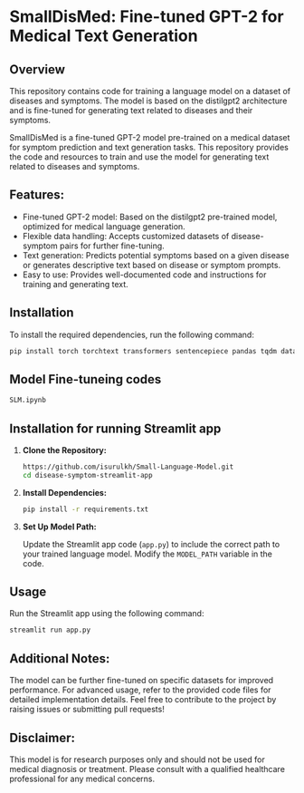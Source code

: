 # SmallDisMed: Fine-tuned GPT-2 for Medical Text Generation

## Overview

This repository contains code for training a language model on a dataset of diseases and symptoms. The model is based on the distilgpt2 architecture and is fine-tuned for generating text related to diseases and their symptoms.

SmallDisMed is a fine-tuned GPT-2 model pre-trained on a medical dataset for symptom prediction and text generation tasks. This repository provides the code and resources to train and use the model for generating text related to diseases and symptoms.



## Features:

- Fine-tuned GPT-2 model: Based on the distilgpt2 pre-trained model, optimized for medical language generation.
- Flexible data handling: Accepts customized datasets of disease-symptom pairs for further fine-tuning.
- Text generation: Predicts potential symptoms based on a given disease or generates descriptive text based on disease or symptom prompts.
- Easy to use: Provides well-documented code and instructions for training and generating text.


## Installation

To install the required dependencies, run the following command:

```bash
pip install torch torchtext transformers sentencepiece pandas tqdm datasets
```

## Model Fine-tuneing codes 
```bash
SLM.ipynb
```


## Installation for running Streamlit app

1. **Clone the Repository:**

    ```bash
    https://github.com/isurulkh/Small-Language-Model.git
    cd disease-symptom-streamlit-app
    ```

2. **Install Dependencies:**

    ```bash
    pip install -r requirements.txt
    ```

3. **Set Up Model Path:**

    Update the Streamlit app code (`app.py`) to include the correct path to your trained language model. Modify the `MODEL_PATH` variable in the code.

## Usage

Run the Streamlit app using the following command:

```bash
streamlit run app.py
```


## Additional Notes:
The model can be further fine-tuned on specific datasets for improved performance.
For advanced usage, refer to the provided code files for detailed implementation details.
Feel free to contribute to the project by raising issues or submitting pull requests!


## Disclaimer:
This model is for research purposes only and should not be used for medical diagnosis or treatment.
Please consult with a qualified healthcare professional for any medical concerns.

